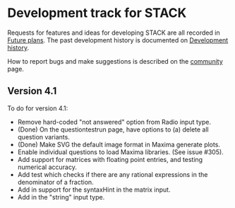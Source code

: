 # Development track for STACK

Requests for features and ideas for developing STACK are all recorded in [Future plans](Future_plans.md). The
past development history is documented on [Development history](Development_history.md).

How to report bugs and make suggestions is described on the [community](../About/Community.md) page.

## Version 4.1

To do for version 4.1:

* Remove hard-coded "not answered" option from Radio input type.
* (Done) On the questiontestrun page, have options to (a) delete all question variants.
* (Done) Make SVG the default image format in Maxima generate plots.
* Enable individual questions to load Maxima libraries.  (See issue #305).
* Add support for matrices with floating point entries, and testing numerical accuracy.
* Add test which checks if there are any rational expressions in the denominator of a fraction.
* Add in support for the syntaxHint in the matrix input.
* Add in the "string" input type.
